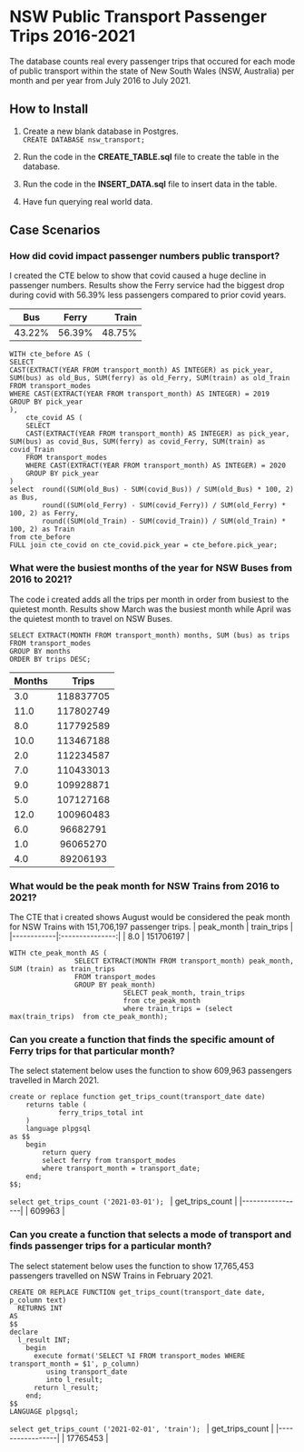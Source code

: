 # NSW Public Transport Passenger Trips 2016-2021

The database counts real every passenger trips that occured for each mode of public transport within the state of New South Wales (NSW, Australia) per month and per year from July 2016 to July 2021.

## How to Install

1. Create a new blank database in Postgres.  
	`CREATE DATABASE nsw_transport;`

2. Run the code in the **CREATE_TABLE.sql** file to create the table in the database.

3. Run the code in the **INSERT_DATA.sql** file to insert data in the table. 

4. Have fun querying real world data. 






## Case Scenarios


### How did covid impact passenger numbers public transport?
I created the CTE below to show that covid caused a huge decline in passenger numbers.
Results show the Ferry service had the biggest drop during covid with 56.39% less passengers compared to prior covid years. 

| Bus    | Ferry  | Train  |
| -------|:------:| ------:|
| 43.22% | 56.39% | 48.75% |



``` 
WITH cte_before AS (
SELECT 
CAST(EXTRACT(YEAR FROM transport_month) AS INTEGER) as pick_year, SUM(bus) as old_Bus, SUM(ferry) as old_Ferry, SUM(train) as old_Train
FROM transport_modes
WHERE CAST(EXTRACT(YEAR FROM transport_month) AS INTEGER) = 2019
GROUP BY pick_year
),
    cte_covid AS (
    SELECT 
    CAST(EXTRACT(YEAR FROM transport_month) AS INTEGER) as pick_year, SUM(bus) as covid_Bus, SUM(ferry) as covid_Ferry, SUM(train) as covid_Train
    FROM transport_modes
    WHERE CAST(EXTRACT(YEAR FROM transport_month) AS INTEGER) = 2020
    GROUP BY pick_year
)
select  round((SUM(old_Bus) - SUM(covid_Bus)) / SUM(old_Bus) * 100, 2) as Bus,
        round((SUM(old_Ferry) - SUM(covid_Ferry)) / SUM(old_Ferry) * 100, 2) as Ferry,
        round((SUM(old_Train) - SUM(covid_Train)) / SUM(old_Train) * 100, 2) as Train 
from cte_before
FULL join cte_covid on cte_covid.pick_year = cte_before.pick_year;
```

### What were the busiest months of the year for NSW Buses from 2016 to 2021?
The code i created adds all the trips per month in order from busiest to the quietest month. 
Results show March was the busiest month while April was the quietest month to travel on NSW Buses. 

```
SELECT EXTRACT(MONTH FROM transport_month) months, SUM (bus) as trips
FROM transport_modes
GROUP BY months
ORDER BY trips DESC;
```

| Months |  Trips    |
|--------|:---------:|
| 3.0	 | 118837705 |
| 11.0	 | 117802749 |
| 8.0	 | 117792589 |
| 10.0	 | 113467188 |
| 2.0	 | 112234587 |
| 7.0	 | 110433013 |
| 9.0	 | 109928871 |
| 5.0	 | 107127168 |
| 12.0	 | 100960483 |
| 6.0	 | 96682791  |
| 1.0	 | 96065270  |
| 4.0	 | 89206193  |

### What would be the peak month for NSW Trains from 2016 to 2021?
The CTE that i created shows August would be considered the peak month for NSW Trains with 151,706,197 passenger trips. 
| peak_month |  train_trips    |
|------------|:---------------:|
| 8.0	     | 151706197       |

```
WITH cte_peak_month AS (
                SELECT EXTRACT(MONTH FROM transport_month) peak_month, SUM (train) as train_trips
                FROM transport_modes
                GROUP BY peak_month)
                            SELECT peak_month, train_trips
                            from cte_peak_month
                            where train_trips = (select max(train_trips)  from cte_peak_month);
```
### Can you create a function that finds the specific amount of Ferry trips for that particular month?
The select statement below uses the function to show 609,963 passengers travelled in March 2021.
```
create or replace function get_trips_count(transport_date date)
    returns table (
        	ferry_trips_total int
    ) 
    language plpgsql
as $$
	begin
	    return query 
	    select ferry from transport_modes
	    where transport_month = transport_date;
	end;
$$;
```
`select get_trips_count ('2021-03-01');
`
| get_trips_count | 
|-----------------|
| 609963	  | 
### Can you create a function that selects a mode of transport and finds passenger trips for a particular month?
The select statement below uses the function to show 17,765,453 passengers travelled on NSW Trains in February 2021.
```
CREATE OR REPLACE FUNCTION get_trips_count(transport_date date, p_column text) 
  RETURNS INT 
AS
$$
declare 
  l_result INT;
	begin
	  execute format('SELECT %I FROM transport_modes WHERE transport_month = $1', p_column) 
	     using transport_date
	     into l_result;
	  return l_result;
	end;     
$$
LANGUAGE plpgsql;
```
`select get_trips_count ('2021-02-01', 'train');
`
| get_trips_count | 
|-----------------|
| 17765453	  | 
